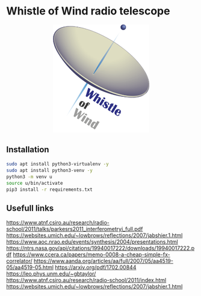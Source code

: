 # Whistle of Wind radio telescope

<p align="center">
  <img src="icons/whistle_of_wind.png" width="256">
</p>

## Installation

```bash
sudo apt install python3-virtualenv -y
sudo apt install python3-venv -y
python3 -m venv u
source u/bin/activate
pip3 install -r requirements.txt
```

## Usefull links

<https://www.atnf.csiro.au/research/radio-school/2011/talks/parkesrs2011_interferometryi_full.pdf>
<https://websites.umich.edu/~lowbrows/reflections/2007/jabshier.1.html>
<https://www.aoc.nrao.edu/events/synthesis/2004/presentations.html>
<https://ntrs.nasa.gov/api/citations/19940017222/downloads/19940017222.pdf>
<https://www.ccera.ca/papers/memo-0008-a-cheap-simple-fx-correlator/>
<https://www.aanda.org/articles/aa/full/2007/05/aa4519-05/aa4519-05.html>
<https://arxiv.org/pdf/1702.00844>
<https://leo.phys.unm.edu/~gbtaylor/>
<https://www.atnf.csiro.au/research/radio-school/2011/index.html>
<https://websites.umich.edu/~lowbrows/reflections/2007/jabshier.1.html>
